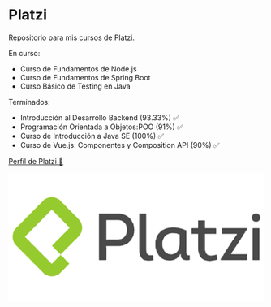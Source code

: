 # Platzi
Repositorio para mis cursos de Platzi.

En curso:
- Curso de Fundamentos de Node.js
- Curso de Fundamentos de Spring Boot
- Curso Básico de Testing en Java

Terminados:
- Introducción al Desarrollo Backend (93.33%) ✅
- Programación Orientada a Objetos:POO (91%) ✅
- Curso de Introducción a Java SE (100%) ✅
- Curso de Vue.js: Componentes y Composition API (90%) ✅

[Perfíl de Platzi 💚](https://platzi.com/p/ismb9/)

![Logo Platzi](https://github.com/ivansmb11/Platzi/blob/main/assets/logo_platzi.png)
